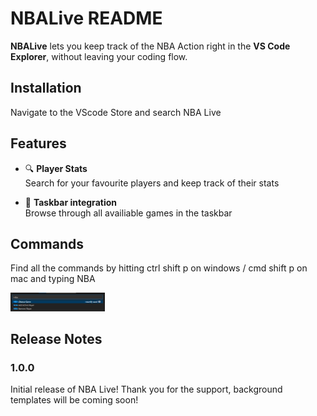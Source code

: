 # NBALive README

**NBALive** lets you keep track of the NBA Action right in the **VS Code Explorer**, without leaving your coding flow.

## Installation
Navigate to the VScode Store and search NBA Live

## Features

- 🔍 **Player Stats**  
    Search for your favourite players and keep track of their stats

- 🏀 **Taskbar integration**  
    Browse through all availiable games in the taskbar


## Commands
Find all the commands by hitting ctrl shift p on windows / cmd shift p on mac and typing NBA

<img src="images/nbacommands.png" alt="Music Shelf in action" width="30%"/>

## Release Notes

### 1.0.0

Initial release of NBA Live! Thank you for the support, background templates will be coming soon!

<!-- 
* [Extension Guidelines](https://code.visualstudio.com/api/references/extension-guidelines)

## Working with Markdown

You can author your README using Visual Studio Code. Here are some useful editor keyboard shortcuts:

* Split the editor (`Cmd+\` on macOS or `Ctrl+\` on Windows and Linux).
* Toggle preview (`Shift+Cmd+V` on macOS or `Shift+Ctrl+V` on Windows and Linux).
* Press `Ctrl+Space` (Windows, Linux, macOS) to see a list of Markdown snippets.

## For more information

* [Visual Studio Code's Markdown Support](http://code.visualstudio.com/docs/languages/markdown)
* [Markdown Syntax Reference](https://help.github.com/articles/markdown-basics/)

**Enjoy!** -->
